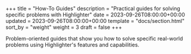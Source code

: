 +++
title = "How-To Guides"
description = "Practical guides for solving specific problems with Highlighter"
date = 2023-09-26T08:00:00+00:00
updated = 2023-09-26T08:00:00+00:00
template = "docs/section.html"
sort_by = "weight"
weight = 3
draft = false
+++

Problem-oriented guides that show you how to solve specific real-world problems using Highlighter's features and capabilities.
